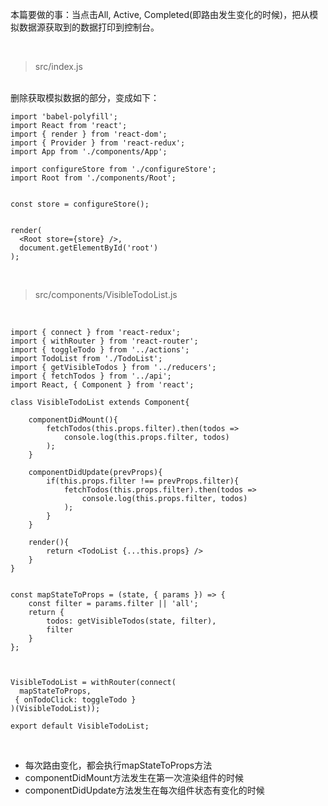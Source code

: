 本篇要做的事：当点击All, Active, Completed(即路由发生变化的时候)，把从模拟数据源获取到的数据打印到控制台。

<br>


> src/index.js

<br>
删除获取模拟数据的部分，变成如下：

	import 'babel-polyfill';
	import React from 'react';
	import { render } from 'react-dom';
	import { Provider } from 'react-redux';
	import App from './components/App';
	
	import configureStore from './configureStore';
	import Root from './components/Root';
	
	
	const store = configureStore();
	
	
	render(
	  <Root store={store} />,
	  document.getElementById('root')
	);

<br>

> src/components/VisibleTodoList.js

<br>

	import { connect } from 'react-redux';
	import { withRouter } from 'react-router';
	import { toggleTodo } from '../actions';
	import TodoList from './TodoList';
	import { getVisibleTodos } from '../reducers';
	import { fetchTodos } from '../api';
	import React, { Component } from 'react';
	
	class VisibleTodoList extends Component{
	    
	    componentDidMount(){
	        fetchTodos(this.props.filter).then(todos => 
	            console.log(this.props.filter, todos)                                  
	        );
	    }
	    
	    componentDidUpdate(prevProps){
	        if(this.props.filter !== prevProps.filter){
	            fetchTodos(this.props.filter).then(todos => 
	                console.log(this.props.filter, todos)                                  
	            );
	        }
	    }
	    
	    render(){
	        return <TodoList {...this.props} />
	    }
	}
	
	
	const mapStateToProps = (state, { params }) => {
	    const filter = params.filter || 'all';
	    return {
	        todos: getVisibleTodos(state, filter),
	        filter
	    }
	};
	
	
	
	VisibleTodoList = withRouter(connect(
	  mapStateToProps,
	 { onTodoClick: toggleTodo }
	)(VisibleTodoList));
	
	export default VisibleTodoList;

<br>

- 每次路由变化，都会执行mapStateToProps方法
- componentDidMount方法发生在第一次渲染组件的时候
- componentDidUpdate方法发生在每次组件状态有变化的时候

<br>



